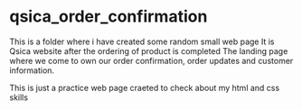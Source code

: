 # qsica_order_confirmation
This is a folder where i have created some random small web page
It is Qsica website after the ordering of product is completed
The landing page where we come to own our order confirmation, order updates and customer information.


This is just a practice web page craeted to check about my html and css skills

